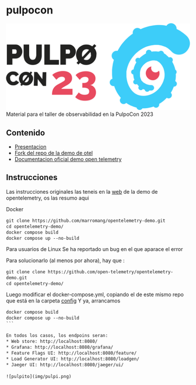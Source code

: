 # pulpocon
![PulpoCon](img/logoHoriz.svg)
Material para el taller de observabilidad en la PulpoCon 2023

## Contenido
* [Presentacion](https://github.com/marromang/pulpocon/docs/presentacion)
* [Fork del repo de la demo de otel](https://github.com/marromang/opentelemetry-demo)
* [Documentacion oficial demo open telemetry](https://opentelemetry.io/docs/demo/)
## Instrucciones
Las instrucciones originales las teneis en la [web](https://opentelemetry.io/docs/demo/docker-deployment/) de la demo de opentelemetry, os las resumo aqui

Docker

```
git clone https://github.com/marromang/opentelemetry-demo.git
cd opentelemetry-demo/
docker compose build
docker compose up --no-build
```

Para usuarios de Linux
Se ha reportado un bug en el que aparace el error

Para solucionarlo (al menos por ahora), hay que :
```
git clone clone https://github.com/open-telemetry/opentelemetry-demo.git
cd opentelemetry-demo/
```
Luego modificar el docker-compose.yml, copiando el de este mismo repo que está en la carpeta [config](https://github.com/marromang/pulpocon/config/docker-compose.yml)
Y ya, arrancamos
````
docker compose build
docker compose up --no-build
```

En todos los casos, los endpoins seran:
* Web store: http://localhost:8080/
* Grafana: http://localhost:8080/grafana/
* Feature Flags UI: http://localhost:8080/feature/
* Load Generator UI: http://localhost:8080/loadgen/
* Jaeger UI: http://localhost:8080/jaeger/ui/

![pulpito](img/pulpi.png)